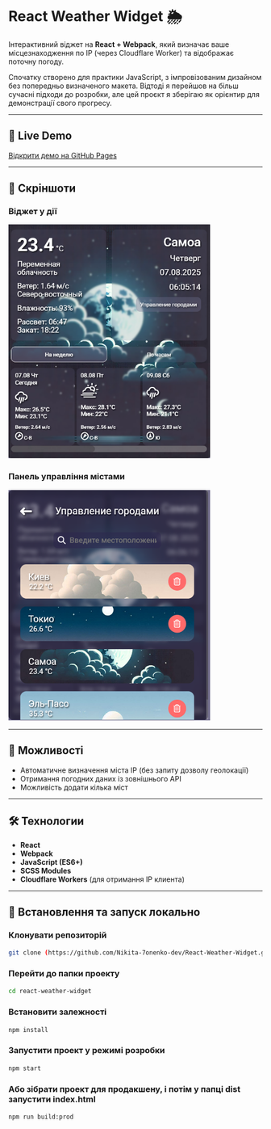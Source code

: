 # React Weather Widget 🌦

Інтерактивний віджет на **React + Webpack**, який визначає ваше місцезнаходження по IP (через Cloudflare Worker) та відображає поточну погоду.

Спочатку створено для практики JavaScript, з імпровізованим дизайном без попередньо визначеного макета.
Відтоді я перейшов на більш сучасні підходи до розробки, але цей проєкт я зберігаю як орієнтир для демонстрації свого прогресу.

---

## 🚀 Live Demo
[Відкрити демо на GitHub Pages](https://nikita-7onenko-dev.github.io/React-Weather-Widget/)

---

## 📸 Скріншоти

### Віджет у дії
<img src="./screenshots/main-screen.png" alt="Main screen" width="400">


### Панель управління містами
<img src="./screenshots/management-pane.png" alt="Management pane" width="400">

---

## 📌 Можливості
- Автоматичне визначення міста IP (без запиту дозволу геолокації)
- Отримання погодних даних із зовнішнього API
- Можливість додати кілька міст

---

## 🛠 Технологии
- **React**
- **Webpack**
- **JavaScript (ES6+)**
- **SCSS Modules**
- **Cloudflare Workers** (для отримання IP клиента)

---

## 📂 Встановлення та запуск локально


### Клонувати репозиторій
```bash
git clone (https://github.com/Nikita-7onenko-dev/React-Weather-Widget.git)
```

### Перейти до папки проекту
```bash
cd react-weather-widget
```

### Встановити залежності
```bash
npm install
```

### Запустити проект у режимі розробки
```bash
npm start
```

### Або зібрати проект для продакшену, і потім у папці dist запустити index.html 
```
npm run build:prod
```
